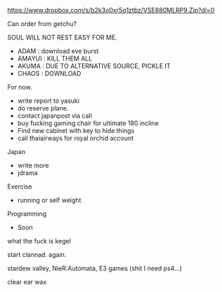https://www.dropbox.com/s/b2k3o0xr5q1ztbz/VSE880MLRP9.Zip?dl=0

Can order from getchu?

SOUL WILL NOT REST EASY FOR ME.
- ADAM : download eve burst
- AMAYUI : KILL THEM ALL
- AKUMA : DUE TO ALTERNATIVE SOURCE, PICKLE IT
- CHAOS : DOWNLOAD

For now.
- write report to yasuki
- do reserve plane.
- contact japanpost via call
- buy fucking gaming chair for ultimate 180 incline
- Find new cabinet with key to hide things
- call thaiairways for royal orchid account

Japan
- write more
- jdrama

Exercise
- running or self weight

Programming
- Soon

what the fuck is kegel

start clannad. again.

stardew valley, 
NieR:Automata,
E3 games (shit I need ps4...)

clear ear wax
